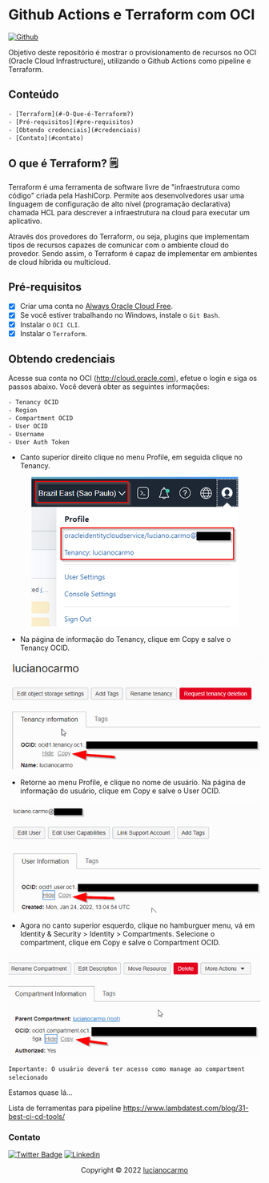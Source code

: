 
# Github Actions e Terraform com OCI
[![Github](https://img.shields.io/badge/GitHub-100000?style=for-the-badge&logo=github&logoColor=white)](https://github.com/lucianosilva/oci-terraform-sample1)

Objetivo deste repositório é mostrar o provisionamento de recursos no OCI (Oracle Cloud Infrastructure), utilizando o Github Actions como pipeline e Terraform.

## Conteúdo
    
    - [Terraform](#-O-Que-é-Terraform?)
    - [Pré-requisitos](#pre-requisitos)
    - [Obtendo credenciais](#credenciais)
    - [Contato](#contato)


## O que é Terraform? 🗒
Terraform é uma ferramenta de software livre de "infraestrutura como código" criada pela HashiCorp.
Permite aos desenvolvedores usar uma linguagem de configuração de alto nível (programação declarativa) chamada HCL para descrever a infraestrutura na cloud para executar um aplicativo.

Através dos provedores do Terraform, ou seja, plugins que implementam tipos de recursos capazes de comunicar com o ambiente cloud do provedor. Sendo assim, o Terraform é capaz de implementar em ambientes de cloud híbrida ou multicloud.

## Pré-requisitos

- [x] Criar uma conta no <a href="https://www.oracle.com/br/cloud/free/">Always Oracle Cloud Free</a>.
- [x] Se você estiver trabalhando no Windows, instale o `Git Bash`.
- [x] Instalar o `OCI CLI`.
- [x] Instalar o `Terraform`.

## Obtendo credenciais
Acesse sua conta no OCI (http://cloud.oracle.com), efetue o login e siga os passos abaixo. Você deverá obter as seguintes informações:
```
- Tenancy OCID
- Region
- Compartment OCID
- User OCID
- Username
- User Auth Token
```

- Canto superior direito clique no menu Profile, em seguida clique no Tenancy.
<p align="center"><img src="static/oci-screen1.png" alt="Profile Menu"></p>

- Na página de informação do Tenancy, clique em Copy e salve o Tenancy OCID.
<p align="center"><img src="static/oci-screen2.png" alt="Tenancy Information"></p>

- Retorne ao menu Profile, e clique no nome de usuário. Na página de informação do usuário, clique em Copy e salve o User OCID.
<p align="center"><img src="static/oci-screen3.png" alt="User Information"></p>

- Agora no canto superior esquerdo, clique no hamburguer menu, vá em Identity & Security > Identity > Compartments. Selecione o compartment, clique em Copy e salve o Compartment OCID.

<p align="center"><img src="static/oci-screen4.png" alt="User Information"></p>

`Importante: O usuário deverá ter acesso como manage ao compartment selecionado`

Estamos quase lá...

Lista de ferramentas para pipeline
https://www.lambdatest.com/blog/31-best-ci-cd-tools/

### Contato

[![Twitter Badge](https://img.shields.io/badge/Twitter-1DA1F2?style=for-the-badge&logo=twitter&logoColor=white)](https://twitter.com/lucianosilva)
[![Linkedin](https://img.shields.io/badge/LinkedIn-0077B5?style=for-the-badge&logo=linkedin&logoColor=white)](https://www.linkedin.com/in/lucianocarmo/)

<p align="center">Copyright © 2022 <a href="https://github.com/lucianosilva">lucianocarmo</a></p>